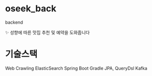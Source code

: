# oseek_back
backend

✨ 성향에 따른 맛집 추천 및 예약을 도와줍니다

# 기술스택

Web Crawling
ElasticSearch 
Spring Boot
Gradle
JPA, QueryDsl
Kafka


